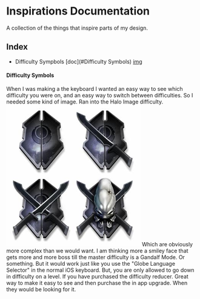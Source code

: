 # Inspirations Documentation

A collection of the things that inspire parts of my design.


## Index

* Difficulty Sympbols [doc](#Difficulty Symbols) [img](/assets/inspirations/difficulty-images.jpg)




#### Difficulty Symbols

When I was making a the keyboard I wanted an easy way to see which difficulty you were on, and an easy way to switch between difficulties. So I needed some kind of image. Ran into the Halo Image difficulty. 
![Halo Image difficulty ](/assets/inspirations/difficulty-images.jpg) 
Which are obviously more complex than we would want. I am thinking more a smiley face that gets more and more boss till the master difficulty is a Gandalf Mode. Or something. But it would work just like you use the "Globe Language Selector" in the normal iOS keyboard. But, you are only allowed to go down in difficulty on a level. If you have purchased the difficulty reducer. Great way to make it easy to see and then purchase the in app upgrade. When they would be looking for it.
